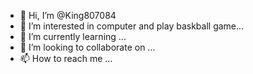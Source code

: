 - 👋 Hi, I’m @King807084
- 👀 I’m interested in computer and play baskball game...
- 🌱 I’m currently learning ...
- 💞️ I’m looking to collaborate on ...
- 📫 How to reach me ...

<!---
King807084/King807084 is a ✨ special ✨ repository because its `README.md` (this file) appears on your GitHub profile.
You can click the Preview link to take a look at your changes.
--->
